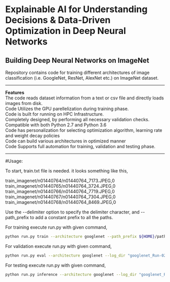 # Explainable AI for Understanding Decisions & Data-Driven Optimization in Deep Neural Networks

## Building Deep Neural Networks on ImageNet
Repository contains code for training different architectures of image classification (i.e. GoogleNet, ResNet, AlexNet etc.) on ImageNet dataset.

**************************
**Features**\
The code reads dataset information from a text or csv file and directly loads images from disk.\
Code Utilizes the GPU parellelization during training phase.\
Code is built for running on HPC Infrastructure.\
Completely designed, by performing all necessary validation checks.\
Compatible with both Python 2.7 and Python 3.6\
Code has personalization for selecting optimization algorithm, learning rate and weight decay policies\
Code can build various architectures in optimized manner\
Code Supports full automation for training, validation and testing phase.
**************************

#Usage:

To start, train.txt file is needed. it looks something like this,

train_imagenet/n01440764/n01440764_7173.JPEG,0\
train_imagenet/n01440765/n01440764_3724.JPEG,0\
train_imagenet/n01440766/n01440764_7719.JPEG,0\
train_imagenet/n01440767/n01440764_7304.JPEG,0\
train_imagenet/n01440768/n01440764_8469.JPEG,0

Use the --delimiter option to specify the delimiter character, and --path_prefix to add a constant prefix to all the paths.

For training execute run.py with given command,
```bash
python run.py train --architecture googlenet --path_prefix ${HOME}/path-to-dataset-folder --train_info train.txt --optimizer adam --num_epochs 5 --num_gpus 25
```

For validation execute run.py with given command,
```bash
python run.py eval --architecture googlenet --log_dir "googlenet_Run-02-12-2018-15:40:00" --path_prefix /path/to/imagenet/train/ --val_info val.txt
```

For testing execute run.py with given command,
```bash
python run.py inference --architecture googlenet --log_dir "googlenet_Run-02-12-2018-15:40:00" --path_prefix /path/to/imagenet/train/ --val_info val.txt --save_predictions preds.txt
```
